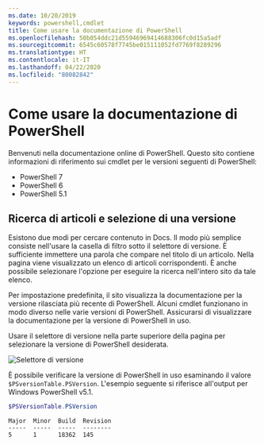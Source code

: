 ```yaml
---
ms.date: 10/20/2019
keywords: powershell,cmdlet
title: Come usare la documentazione di PowerShell
ms.openlocfilehash: 50b054ddc21d55946969414688306fc0d15a5adf
ms.sourcegitcommit: 6545c60578f7745be015111052fd7769f8289296
ms.translationtype: HT
ms.contentlocale: it-IT
ms.lasthandoff: 04/22/2020
ms.locfileid: "80082842"
---
```

# <a name="how-to-use-the-powershell-documentation"></a>Come usare la documentazione di PowerShell

Benvenuti nella documentazione online di PowerShell. Questo sito contiene informazioni di riferimento sui cmdlet per le versioni seguenti di PowerShell:

- PowerShell 7
- PowerShell 6
- PowerShell 5.1

## <a name="finding-articles-and-selecting-a-version"></a>Ricerca di articoli e selezione di una versione

Esistono due modi per cercare contenuto in Docs. Il modo più semplice consiste nell'usare la casella di filtro sotto il selettore di versione. È sufficiente immettere una parola che compare nel titolo di un articolo. Nella pagina viene visualizzato un elenco di articoli corrispondenti. È anche possibile selezionare l'opzione per eseguire la ricerca nell'intero sito da tale elenco.

Per impostazione predefinita, il sito visualizza la documentazione per la versione rilasciata più recente di PowerShell. Alcuni cmdlet funzionano in modo diverso nelle varie versioni di PowerShell. Assicurarsi di visualizzare la documentazione per la versione di PowerShell in uso.

Usare il selettore di versione nella parte superiore della pagina per selezionare la versione di PowerShell desiderata.

![Selettore di versione](media/how-to-use-docs/version-search.gif)

È possibile verificare la versione di PowerShell in uso esaminando il valore `$PSversionTable.PSVersion`. L'esempio seguente si riferisce all'output per Windows PowerShell v5.1.

```powershell
$PSVersionTable.PSVersion
```

```Output
Major  Minor  Build  Revision
-----  -----  -----  --------
5      1      18362  145
```
